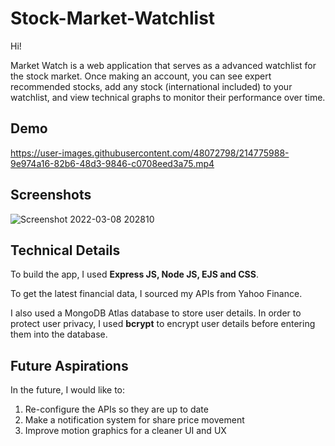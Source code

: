 # Stock-Market-Watchlist

Hi! 


Market Watch is a web application that serves as a advanced watchlist for the stock market. Once making an account, you can see expert recommended stocks, add any stock (international included) to your watchlist, and view technical graphs to monitor their performance over time.

## Demo

https://user-images.githubusercontent.com/48072798/214775988-9e974a16-82b6-48d3-9846-c0708eed3a75.mp4


## Screenshots

![Screenshot 2022-03-08 202810](https://user-images.githubusercontent.com/48072798/214774380-39ce3459-19b9-4aee-8d80-694f509e4acd.png)

## Technical Details

To build the app, I used **Express JS, Node JS, EJS and CSS**. 

To get the latest financial data, I sourced my APIs from Yahoo Finance.

I also used a MongoDB Atlas database to store user details. In order to protect user privacy, I used **bcrypt** to encrypt user details before entering them into the database. 

## Future Aspirations

In the future, I would like to:

  1. Re-configure the APIs so they are up to date
  2. Make a notification system for share price movement
  3. Improve motion graphics for a cleaner UI and UX
